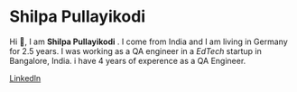 # Shilpa Pullayikodi

Hi 👋, I am **Shilpa Pullayikodi** . I come from India and I am living in Germany for 2.5 years.
I was working as a QA engineer in a *EdTech* startup in Bangalore, India. i have 4 years of experence as a QA Engineer.

[Linkedln](https://de.linkedin.com/in/shilpa-pullayikodi-a01707140)


